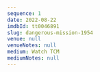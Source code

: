 ```yaml
---
sequence: 1
date: 2022-08-22
imdbId: tt0046891
slug: dangerous-mission-1954
venue: null
venueNotes: null
medium: Watch TCM
mediumNotes: null
---
```


